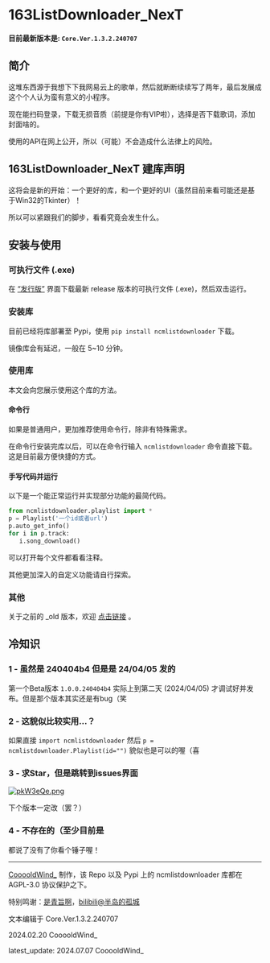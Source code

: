 # 163ListDownloader_NexT

**目前最新版本是: `Core.Ver.1.3.2.240707`**

## 简介

这堆东西源于我想下下我网易云上的歌单，然后就断断续续写了两年，最后发展成这个个人认为蛮有意义的小程序。

现在能扫码登录，下载无损音质（前提是你有VIP啦），选择是否下载歌词，添加封面啥的。

使用的API在网上公开，所以（可能）不会造成什么法律上的风险。

## 163ListDownloader_NexT 建库声明

这将会是新的开始：一个更好的库，和一个更好的UI（虽然目前来看可能还是基于Win32的Tkinter）！

所以可以紧跟我们的脚步，看看究竟会发生什么。

## 安装与使用

### 可执行文件 (.exe)

在 [“发行版”](https://gitee.com/CooooldWind/163ListDownloader_NexT/releases) 界面下载最新 release 版本的可执行文件 (.exe)，然后双击运行。

### 安装库

目前已经将库部署至 Pypi，使用 ```pip install ncmlistdownloader``` 下载。

镜像库会有延迟，一般在 5~10 分钟。

### 使用库

本文会向您展示使用这个库的方法。

#### 命令行

如果是普通用户，更加推荐使用命令行，除非有特殊需求。

在命令行安装完库以后，可以在命令行输入 ```ncmlistdownloader``` 命令直接下载。这是目前最方便快捷的方式。

#### 手写代码并运行

以下是一个能正常运行并实现部分功能的最简代码。

```python
from ncmlistdownloader.playlist import *
p = Playlist('一个id或者url')
p.auto_get_info()
for i in p.track:
   i.song_download()
```

可以打开每个文件都看看注释。

其他更加深入的自定义功能请自行探索。

### 其他

关于之前的 _old 版本，欢迎 [点击链接](https://github.com/Cooooldwind/163ListDownloader_old) 。

## 冷知识

### 1 - 虽然是 240404b4 但是是 24/04/05 发的

第一个Beta版本 ```1.0.0.240404b4``` 实际上到第二天 (2024/04/05) 才调试好并发布。但是那个版本其实还是有bug（笑

### 2 - 这貌似比较实用...？

如果直接 ```import ncmlistdownloader``` 然后 ```p = ncmlistdownloader.Playlist(id="")``` 貌似也是可以的喔（喜

### 3 - 求Star，但是跳转到issues界面

[![pkW3eQe.png](https://s21.ax1x.com/2024/07/07/pkW3eQe.png)](https://imgse.com/i/pkW3eQe)

下个版本一定改（罢？）

### 4 - 不存在的（至少目前是

都说了没有了你看个锤子喔！

------

[CooooldWind_](https://cooooldwind.netlify.app) 制作，该 Repo 以及 Pypi 上的 ncmlistdownloader 库都在 AGPL-3.0 协议保护之下。

特别鸣谢：[是青旨啊](https://sayqz.com)，[bilibili@半岛的孤城](https://space.bilibili.com/32187583)

文本编辑于 Core.Ver.1.3.2.240707

2024.02.20 CooooldWind_

latest_update: 2024.07.07 CooooldWind_
